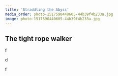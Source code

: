 ```yaml
---
title: 'Straddling the Abyss'
media_order: photo-1517590440605-44b39f4b233a.jpg
image: photo-1517590440605-44b39f4b233a.jpg
---
```



<p></p>
<h2>The tight rope walker</h2>
<p>f</p><p>d</p><p>f</p>